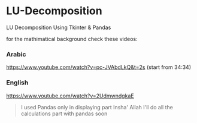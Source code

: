 # LU-Decomposition
LU Decomposition Using Tkinter &amp; Pandas

for the mathimatical background check these videos:
### Arabic
https://www.youtube.com/watch?v=pc-JVAbdLkQ&t=2s (start from 34:34)

### English 
https://www.youtube.com/watch?v=2UdmwndgkaE



>I used Pandas only in displaying part 
>Insha' Allah I'll do all the calculations part with pandas soon 
